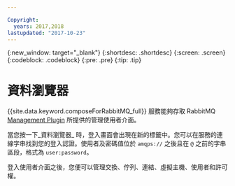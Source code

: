 ```yaml
---

Copyright:
  years: 2017,2018
lastupdated: "2017-10-23"
---
```


{:new_window: target="_blank"}
{:shortdesc: .shortdesc}
{:screen: .screen}
{:codeblock: .codeblock}
{:pre: .pre}
{:tip: .tip}

# 資料瀏覽器

{{site.data.keyword.composeForRabbitMQ_full}} 服務能夠存取 RabbitMQ [Management Plugin](https://www.rabbitmq.com/management.html) 所提供的管理使用者介面。

當您按一下_資料瀏覽器_ 時，登入畫面會出現在新的標籤中。您可以在服務的連線字串找到您的登入認證。使用者及密碼值位於 `amqps://` 之後且在 `@` 之前的字串區段，格式為 `user:password`。

登入使用者介面之後，您便可以管理交換、佇列、連結、虛擬主機、使用者和許可權。 
